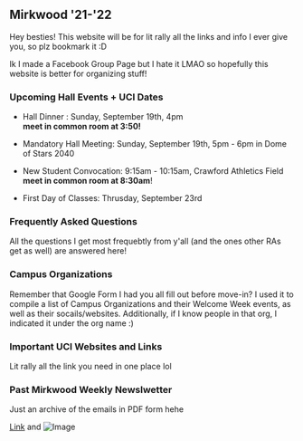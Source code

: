 ## Mirkwood '21-'22

Hey besties! This website will be for lit rally all the links and info I ever give you, so plz bookmark it :D

Ik I made a Facebook Group Page but I hate it LMAO so hopefully this website is better for organizing stuff!

### Upcoming Hall Events + UCI Dates

* Hall Dinner : Sunday, September 19th, 4pm <br/> **meet in common room at 3:50!** <br/> 

* Mandatory Hall Meeting: Sunday, September 19th, 5pm - 6pm in Dome of Stars 2040 <br/> 

* New Student Convocation: 9:15am - 10:15am, Crawford Athletics Field <br/> **meet in common room at 8:30am**! <br/>

* First Day of Classes: Thrusday, September 23rd
 

### Frequently Asked Questions

All the questions I get most frequebtly from y'all (and the ones other RAs get as well) are answered here!

### Campus Organizations

Remember that Google Form I had you all fill out before move-in? I used it to compile a list of Campus Organizations and their Welcome Week events, as well as their socails/websites. Additionally, if I know people in that org, I indicated it under the org name :)

### Important UCI Websites and Links

Lit rally all the link you need in one place lol

### Past Mirkwood Weekly Newslwetter

Just an archive of the emails in PDF form hehe

[Link](url) and ![Image](src)


